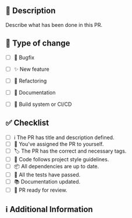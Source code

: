 <!-- 
Thanks for creating this pull request 🤗

Please make sure that the pull request is limited to one type (docs, feature, etc.) and keep it as small as possible. You can open multiple prs instead of opening a huge one.
-->

<!-- If this pull request closes an issue, please mention the issue number below -->
 <!-- Issue # here -->

## 📑 Description

Describe what has been done in this PR.

<!-- You can also choose to add a list of changes and if they have been completed or not by using the markdown to-do list syntax
- [ ] Not Completed
- [x] Completed
-->

## 🔧 Type of change
- [ ] 🐛 Bugfix
- [ ] ✨ New feature
- [ ] 🔨 Refactoring
- [ ] 📝 Documentation
- [ ] 🧱 Build system or CI/CD


## ✅ Checklist
<!-- Make sure your pr passes the CI checks and do check the following fields as needed -->

- [ ] ℹ️ The PR has title and description defined.
- [ ] 📝 You've assigned the PR to yourself.
- [ ] 🏷️ The PR has the correct and necessary tags.
- [ ] 🎨 Code follows project style guidelines.
- [ ] 📦 All dependencies are up to date.
- [ ] 🧪 All the tests have passed.
- [ ] 📚 Documentation updated.
- [ ] 👀 PR ready for review.

## ℹ Additional Information
<!-- Any additional information like breaking changes, dependencies added, screenshots, comparisons between new and old behavior, etc. -->

